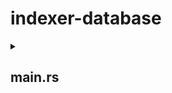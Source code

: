 # indexer-database

<details>
<summary><h2>main.rs</h2></summary>

### fn main()

returns -> Result which can be
    - empty result, programming successful exit of the program
    - error

**Description** - THe main function is the starting point of the indexer. It takes no parameters and is responsible for initializing the *indexer data environment* and calling other functions.

**Initializing Data Environment** - Before calling the functions which actually indexes the transactions we need to set some data which are required for these functions to work properly.

List of required data
    <details><summary>1. contract_metadata</summary>
    The contract_metadata is a struct of type `ContractMetaData` which contains the basic data fetched from our Mongodb collection `contracts`.

    The `ContractMetaData` type:
    ```
    pub struct ContractMetaData {
        pub contract_address: String,
        pub read_abi_from: String,
        pub chain_id: String,
        pub function_of_interest: String,
        pub contract_name: String,
        pub contract_description: String,
        pub contract_slug: String,
        pub method_of_interest:std::collections::HashSet<String>,
        pub methods:Document,
    }
    ```

    </details>
    <details><summary>2. contract_abi</summary></details>

</details>
